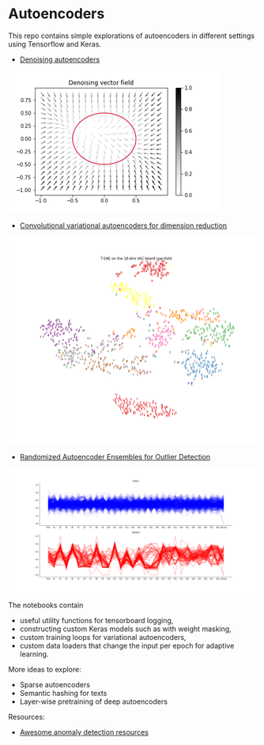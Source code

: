 # Autoencoders

This repo contains simple explorations of autoencoders in different settings using Tensorflow and Keras.

- [Denoising autoencoders](https://github.com/danieltsoukup/autoencoders/blob/master/denoising_autoencoders.ipynb)

<img src="assets/denoising_vector_field.png" 
alt="denoising vector field"/>

- [Convolutional variational autoencoders for dimension reduction](https://github.com/danieltsoukup/autoencoders/blob/master/variational_autoencoders.ipynb)

<img src="assets/tsne_latent.png" 
alt="tsne clustering"/>

- [Randomized Autoencoder Ensembles for Outlier Detection](https://github.com/danieltsoukup/autoencoders/blob/master/outlier_detection_with_autoencoders.ipynb)

<img src="assets/wordline_features.png" 
alt="wordline features"/>

The notebooks contain
- useful utility functions for tensorboard logging,
- constructing custom Keras models such as with weight masking,
- custom training loops for variational autoencoders,
- custom data loaders that change the input per epoch for adaptive learning.

More ideas to explore:
- Sparse autoencoders
- Semantic hashing for texts
- Layer-wise pretraining of deep autoencoders

Resources:

- [Awesome anomaly detection resources](https://github.com/yzhao062/anomaly-detection-resources)